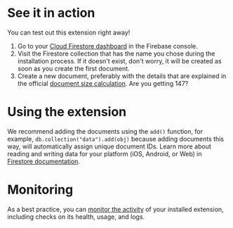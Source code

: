 # See it in action

You can test out this extension right away!

  1. Go to your [Cloud Firestore dashboard][1] in the Firebase console.
  2. Visit the Firestore collection that has the name you chose during the installation process. If it doesn't exist, don't worry, it will be created as soon as you create the first document.
  3. Create a new document, preferably with the details that are explained in the official [document size calculation][2]. Are you getting 147?

# Using the extension

We recommend adding the documents using the `add()` function, for example, `db.collection("data").add(obj)` because adding documents this way, will automatically assign unique document IDs. Learn more about reading and writing data for your platform (iOS, Android, or Web) in [Firestore documentation][3].

# Monitoring

As a best practice, you can [monitor the activity][4] of your installed extension, including checks on its health, usage, and logs.

[1]: https://console.firebase.google.com/project/${param:PROJECT_ID}/firestore/data/
[2]: https://firebase.google.com/docs/firestore/storage-size#document-size
[3]: https://firebase.google.com/docs/firestore
[4]: https://firebase.google.com/docs/extensions/manage-installed-extensions#monitor
